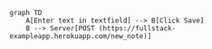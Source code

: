 <!-- This mermaid diagram is for Exercise 0.4 -->
```mermaid
graph TD
    A[Enter text in textfield] --> B[Click Save]
    B --> Server[POST (https://fullstack-exampleapp.herokuapp.com/new_note)]